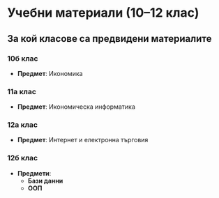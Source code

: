 # Учебни материали (10–12 клас)

## За кой класове са предвидени материалите

### 10б клас
- **Предмет**: Икономика

### 11а клас  
- **Предмет**: Икономическа информатика

### 12а клас
- **Предмет**: Интернет и електронна търговия

### 12б клас
- **Предмети**:
  - **Бази данни**
  - **ООП**
